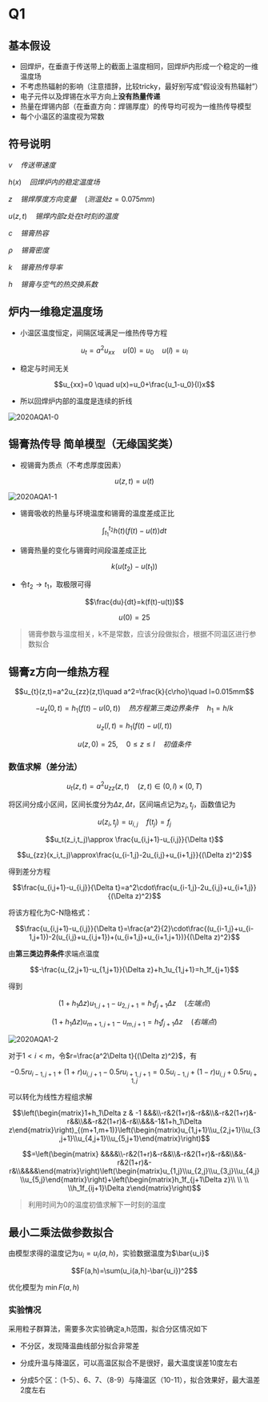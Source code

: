 # Q1 
## 基本假设
- 回焊炉，在垂直于传送带上的截面上温度相同，回焊炉内形成一个稳定的一维温度场
- 不考虑热辐射的影响（注意措辞，比较tricky，最好别写成“假设没有热辐射”）
- 电子元件以及焊锡在水平方向上**没有热量传递**
- 热量在焊锡内部（在垂直方向：焊锡厚度）的传导均可视为一维热传导模型
- 每个小温区的温度视为常数

## 符号说明
$v\quad 传送带速度$

$h(x)\quad 回焊炉内的稳定温度场$

$z\quad 锡焊厚度方向变量\quad (测温处z=0.075mm)$

$u(z,t)\quad 锡焊内部z处在t时刻的温度$

$c\quad 锡膏热容$

$\rho \quad 锡膏密度$

$k\quad 锡膏热传导率$

$h \quad 锡膏与空气的热交换系数$

## 炉内一维稳定温度场
- 小温区温度恒定，间隔区域满足一维热传导方程

$$u_{t}=a^2u_{xx}\quad u(0)=u_0\quad u(l)=u_l$$ 

- 稳定与时间无关

$$u_{xx}=0 \quad u(x)=u_0+\frac{u_1-u_0}{l}x$$

- 所以回焊炉内部的温度是连续的折线

![2020AQA1-0](https://github.com/DINOREXNB/DINOREXNB.github.io/blob/main/docs/images/2020AQ1-0.png?raw=true)

## 锡膏热传导 简单模型（无缘国奖类）
- 视锡膏为质点（不考虑厚度因素）

$$u(z,t)=u(t)$$

![2020AQA1-1](https://github.com/DINOREXNB/DINOREXNB.github.io/blob/main/docs/images/2020AQ1-1.png?raw=true)

- 锡膏吸收的热量与环境温度和锡膏的温度差成正比

$$\int_{t_1}^{t_2}h(t)(f(t)-u(t))dt$$

- 锡膏热量的变化与锡膏时间段温差成正比

$$k(u(t_2)-u(t_1))$$

- 令$t_2\to t_1$，取极限可得

$$\frac{du}{dt}=k(f(t)-u(t))$$

$$u(0)=25$$

>锡膏参数与温度相关，k不是常数，应该分段做拟合，根据不同温区进行参数拟合

## 锡膏z方向一维热方程
$$u_{t}(z,t)=a^2u_{zz}(z,t)\quad a^2=\frac{k}{c\rho}\quad l=0.015mm$$

$$-u_z(0,t)=h_1(f(t)-u(0,t))\quad 热方程第三类边界条件\quad h_1=h/k$$

$$u_z(l,t)=h_1(f(t)-u(l,t))$$

$$u(z,0)=25,\quad 0≤z≤l\quad 初值条件$$

### 数值求解（差分法）

$$u_{t}(z,t)=a^2u_{zz}(z,t)\quad (z,t)\in(0,l)\times (0,T)$$

将区间分成小区间，区间长度分为$\Delta z,\Delta t$，区间端点记为$z_i,t_j$，函数值记为

$$u(z_i,t_j)=u_{i,j}\quad f(t_j)=f_j$$

$$u_t(z_i,t_j)\approx \frac{u_{i,j+1}-u_{i,j}}{\Delta t}$$

$$u_{zz}(x_i,t_j)\approx\frac{u_{i-1,j}-2u_{i,j}+u_{i+1,j}}{(\Delta z)^2}$$

得到差分方程

$$\frac{u_{i,j+1}-u_{i,j}}{\Delta t}=a^2\cdot\frac{u_{i-1,j}-2u_{i,j}+u_{i+1,j}}{(\Delta z)^2}$$

将该方程化为C-N隐格式：

$$\frac{u_{i,j+1}-u_{i,j}}{\Delta t}=\frac{a^2}{2}\cdot\frac{(u_{i-1,j}+u_{i-1,j+1})-2(u_{i,j}+u_{i,j+1})+(u_{i+1,j}+u_{i+1,j+1})}{(\Delta z)^2}$$

由**第三类边界条件**求端点温度

$$-\frac{u_{2,j+1}-u_{1,j+1}}{\Delta z}+h_1u_{1,j+1}=h_1f_{j+1}$$

得到

$$(1+h_1\Delta z)u_{1,j+1}-u_{2,j+1}=h_1f_{j+1}\Delta z\quad(左端点)$$

$$(1+h_1\Delta z)u_{m+1,j+1}-u_{m,j+1}=h_1f_{j+1}\Delta z\quad(右端点)$$

![2020AQA1-2](https://github.com/DINOREXNB/DINOREXNB.github.io/blob/main/docs/images/2020AQ1-2.png?raw=true)

对于$1<i<m$，令$r=\frac{a^2\Delta t}{(\Delta z)^2}$，有

$$-0.5ru_{i-1,j+1}+(1+r)u_{i,j+1}-0.5ru_{i+1,j+1}=0.5u_{i-1,j}+(1-r)u_{i,j}+0.5ru_{i+1,j}$$

可以转化为线性方程组求解

$$\left(\begin{matrix}1+h_1\Delta z & -1 &&&\\-r&2(1+r)&-r&&\\&-r&2(1+r)&-r&&\\&&-r&2(1+r)&-r&\\&&&-1&1+h_1\Delta z\end{matrix}\right)_{(m+1,m+1)}\left(\begin{matrix}u_{1,j+1}\\u_{2,j+1}\\u_{3,j+1}\\u_{4,j+1}\\u_{5,j+1}\end{matrix}\right)$$

$$=\left(\begin{matrix} &&&&\\-r&2(1+r)&-r&&\\&-r&2(1+r)&-r&&\\&&-r&2(1+r)&-r&\\&&&&\end{matrix}\right)\left(\begin{matrix}u_{1,j}\\u_{2,j}\\u_{3,j}\\u_{4,j}\\u_{5,j}\end{matrix}\right)+\left(\begin{matrix}h_1f_{j+1\Delta z}\\ \\ \\ \\h_1f_{ij+1}\Delta z\end{matrix}\right)$$

> 利用时间为0的温度初值求解下一时刻的温度

## 最小二乘法做参数拟合

由模型求得的温度记为$u_i=u_i(a,h)$，实验数据温度为$\bar{u_i}$

$$F(a,h)=\sum(u_i(a,h)-\bar{u_i})^2$$

优化模型为 $\min F(a,h)$

### 实验情况

采用粒子群算法，需要多次实验确定a,h范围，拟合分区情况如下
  
- 不分区，发现降温曲线部分拟合非常差

- 分成升温与降温区，可以高温区拟合不是很好，最大温度误差10度左右

- 分成5个区：（1-5）、6、7、（8-9）与降温区（10-11），拟合效果好，最大温差2度左右